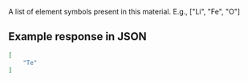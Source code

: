 A list of element symbols present in this material. E.g., ["Li", "Fe", "O"]















































## Example response in JSON

```json
[
    "Te"
]
```

